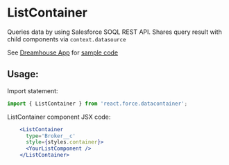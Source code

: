 # ListContainer

Queries data by using Salesforce SOQL REST API.
Shares query result with child components via `context.datasource`

See [Dreamhouse App](https://github.com/ForceDotComLabs/dreamhouse-mobile-react) for [sample code](https://github.com/ForceDotComLabs/dreamhouse-mobile-react/blob/master/js/app/BrokerList/index.js)

## Usage:

Import statement:

```jsx
import { ListContainer } from 'react.force.datacontainer';
```

ListContainer component JSX code:

```jsx
    <ListContainer 
      type='Broker__c'
      style={styles.container}>
      <YourListComponent />
    </ListContainer>
```
